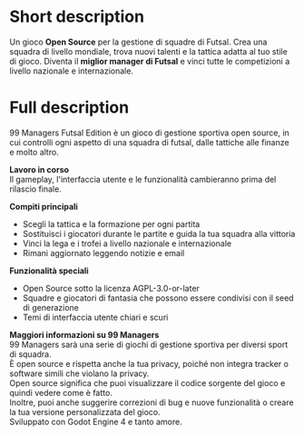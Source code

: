 # Short description
Un gioco **Open Source** per la gestione di squadre di Futsal. 
Crea una squadra di livello mondiale, trova nuovi talenti e la tattica adatta al tuo stile di gioco. 
Diventa il **miglior manager di Futsal** e vinci tutte le competizioni a livello nazionale e internazionale.

# Full description
99 Managers Futsal Edition è un gioco di gestione sportiva open source,
in cui controlli ogni aspetto di una squadra di futsal,
dalle tattiche alle finanze e molto altro.

**Lavoro in corso**  
Il gameplay, l'interfaccia utente e le funzionalità cambieranno prima del rilascio finale.

**Compiti principali**  
- Scegli la tattica e la formazione per ogni partita  
- Sostituisci i giocatori durante le partite e guida la tua squadra alla vittoria  
- Vinci la lega e i trofei a livello nazionale e internazionale  
- Rimani aggiornato leggendo notizie e email

**Funzionalità speciali**  
- Open Source sotto la licenza AGPL-3.0-or-later  
- Squadre e giocatori di fantasia che possono essere condivisi con il seed di generazione  
- Temi di interfaccia utente chiari e scuri  

**Maggiori informazioni su 99 Managers**  
99 Managers sarà una serie di giochi di gestione sportiva per diversi sport di squadra.  
È open source e rispetta anche la tua privacy, poiché non integra tracker o software simili che violano la privacy.  
Open source significa che puoi visualizzare il codice sorgente del gioco e quindi vedere come è fatto.  
Inoltre, puoi anche suggerire correzioni di bug e nuove funzionalità o creare la tua versione personalizzata del gioco.  
Sviluppato con Godot Engine 4 e tanto amore.
